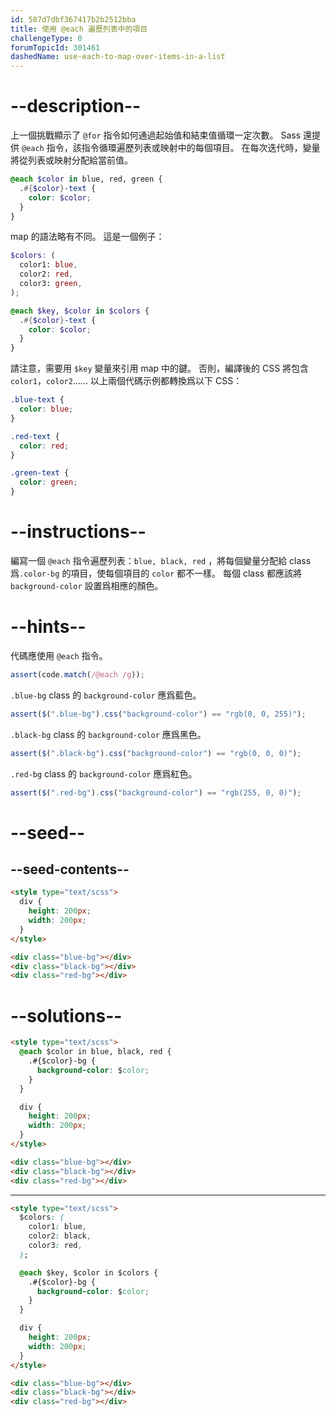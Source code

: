 ```yaml
---
id: 587d7dbf367417b2b2512bba
title: 使用 @each 遍歷列表中的項目
challengeType: 0
forumTopicId: 301461
dashedName: use-each-to-map-over-items-in-a-list
---
```


# --description--

上一個挑戰顯示了 `@for` 指令如何通過起始值和結束值循環一定次數。 Sass 還提供 `@each` 指令，該指令循環遍歷列表或映射中的每個項目。 在每次迭代時，變量將從列表或映射分配給當前值。

```scss
@each $color in blue, red, green {
  .#{$color}-text {
    color: $color;
  }
}
```

map 的語法略有不同。 這是一個例子：

```scss
$colors: (
  color1: blue,
  color2: red,
  color3: green,
);

@each $key, $color in $colors {
  .#{$color}-text {
    color: $color;
  }
}
```

請注意，需要用 `$key` 變量來引用 map 中的鍵。 否則，編譯後的 CSS 將包含 `color1`，`color2`...... 以上兩個代碼示例都轉換爲以下 CSS：

```scss
.blue-text {
  color: blue;
}

.red-text {
  color: red;
}

.green-text {
  color: green;
}
```

# --instructions--

編寫一個 `@each` 指令遍歷列表：`blue, black, red` ，將每個變量分配給 class 爲`.color-bg` 的項目，使每個項目的 `color` 都不一樣。 每個 class 都應該將 `background-color` 設置爲相應的顏色。

# --hints--

代碼應使用 `@each` 指令。

```js
assert(code.match(/@each /g));
```

`.blue-bg` class 的 `background-color` 應爲藍色。

```js
assert($(".blue-bg").css("background-color") == "rgb(0, 0, 255)");
```

`.black-bg` class 的 `background-color` 應爲黑色。

```js
assert($(".black-bg").css("background-color") == "rgb(0, 0, 0)");
```

`.red-bg` class 的 `background-color` 應爲紅色。

```js
assert($(".red-bg").css("background-color") == "rgb(255, 0, 0)");
```

# --seed--

## --seed-contents--

```html
<style type="text/scss">
  div {
    height: 200px;
    width: 200px;
  }
</style>

<div class="blue-bg"></div>
<div class="black-bg"></div>
<div class="red-bg"></div>
```

# --solutions--

```html
<style type="text/scss">
  @each $color in blue, black, red {
    .#{$color}-bg {
      background-color: $color;
    }
  }

  div {
    height: 200px;
    width: 200px;
  }
</style>

<div class="blue-bg"></div>
<div class="black-bg"></div>
<div class="red-bg"></div>
```

---

```html
<style type="text/scss">
  $colors: (
    color1: blue,
    color2: black,
    color3: red,
  );

  @each $key, $color in $colors {
    .#{$color}-bg {
      background-color: $color;
    }
  }

  div {
    height: 200px;
    width: 200px;
  }
</style>

<div class="blue-bg"></div>
<div class="black-bg"></div>
<div class="red-bg"></div>
```
